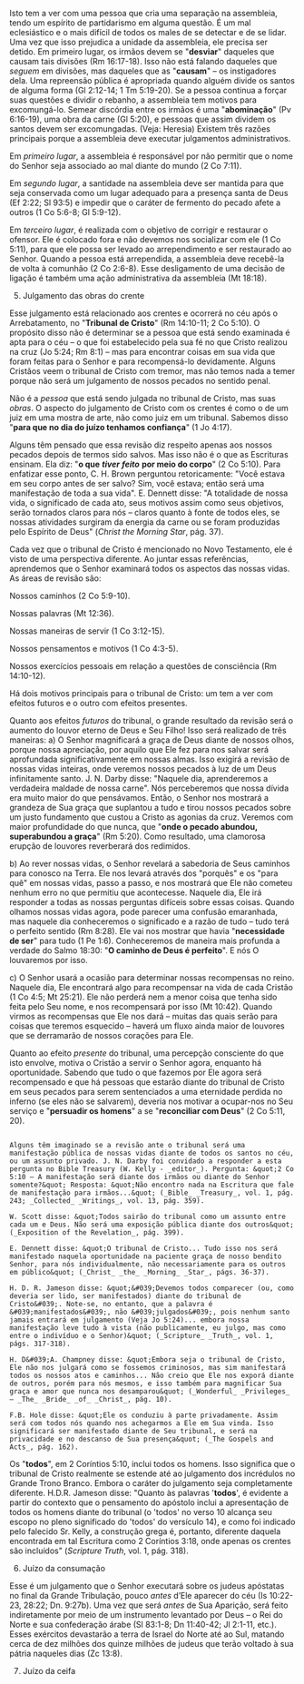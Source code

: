 Isto tem a ver com uma pessoa que cria uma separação na assembleia, tendo um espírito de partidarismo em alguma questão. É um mal eclesiástico e o mais difícil de todos os males de se detectar e de se lidar. Uma vez que isso prejudica a unidade da assembleia, ele precisa ser detido. Em primeiro lugar, os irmãos devem se &quot;**desviar**&quot; daqueles que causam tais divisões (Rm 16:17-18). Isso não está falando daqueles que _seguem_ em divisões, mas daqueles que as &quot;**causam**&quot; – os instigadores dela. Uma repreensão pública é apropriada quando alguém divide os santos de alguma forma (Gl 2:12-14; 1 Tm 5:19-20). Se a pessoa continua a forçar suas questões e dividir o rebanho, a assembleia tem motivos para excomungá-lo. Semear discórdia entre os irmãos é uma &quot;**abominação**&quot; (Pv 6:16-19), uma obra da carne (Gl 5:20), e pessoas que assim dividem os santos devem ser excomungadas. (Veja: Heresia) Existem três razões principais porque a assembleia deve executar julgamentos administrativos.

Em _primeiro lugar_, a assembleia é responsável por não permitir que o nome do Senhor seja associado ao mal diante do mundo (2 Co 7:11).

Em _segundo lugar_, a santidade na assembleia deve ser mantida para que seja conservada como um lugar adequado para a presença santa de Deus (Ef 2:22; Sl 93:5) e impedir que o caráter de fermento do pecado afete a outros (1 Co 5:6-8; Gl 5:9-12).

Em _terceiro lugar_, é realizada com o objetivo de corrigir e restaurar o ofensor. Ele é colocado fora e não devemos nos socializar com ele (1 Co 5:11), para que ele possa ser levado ao arrependimento e ser restaurado ao Senhor. Quando a pessoa está arrependida, a assembleia deve recebê-la de volta à comunhão (2 Co 2:6-8). Esse desligamento de uma decisão de ligação é também uma ação administrativa da assembleia (Mt 18:18).

5) Julgamento das obras do crente

Esse julgamento está relacionado aos crentes e ocorrerá no céu após o Arrebatamento, no &quot;**Tribunal de Cristo**&quot; (Rm 14:10-11; 2 Co 5:10). O propósito disso não é determinar se a pessoa que está sendo examinada é apta para o céu – o que foi estabelecido pela sua fé no que Cristo realizou na cruz (Jo 5:24; Rm 8:1) – mas para encontrar coisas em sua vida que foram feitas para o Senhor e para recompensá-lo devidamente. Alguns Cristãos veem o tribunal de Cristo com tremor, mas não temos nada a temer porque não será um julgamento de nossos pecados no sentido penal.

Não é a _pessoa_ que está sendo julgada no tribunal de Cristo, mas suas _obras_. O aspecto do julgamento de Cristo com os crentes é como o de um juiz em uma mostra de arte, não como juiz em um tribunal. Sabemos disso &quot;**para que no dia do juízo tenhamos confiança**&quot; (1 Jo 4:17).

Alguns têm pensado que essa revisão diz respeito apenas aos nossos pecados depois de termos sido salvos. Mas isso não é o que as Escrituras ensinam. Ela diz: &quot;**o que** **_tiver_** **_feito_** **por meio do corpo**&quot; (2 Co 5:10). Para enfatizar esse ponto, C. H. Brown perguntou retoricamente: &quot;Você estava em seu corpo antes de ser salvo? Sim, você estava; então será uma manifestação de toda a sua vida&quot;. E. Dennett disse: &quot;A totalidade de nossa vida, o significado de cada ato, seus motivos assim como seus objetivos, serão tornados claros para nós – claros quanto à fonte de todos eles, se nossas atividades surgiram da energia da carne ou se foram produzidas pelo Espírito de Deus&quot; (_Christ the Morning Star_, pág. 37).

Cada vez que o tribunal de Cristo é mencionado no Novo Testamento, ele é visto de uma perspectiva diferente. Ao juntar essas referências, aprendemos que o Senhor examinará todos os aspectos das nossas vidas. As áreas de revisão são:

Nossos caminhos (2 Co 5:9-10).

Nossas palavras (Mt 12:36).

Nossas maneiras de servir (1 Co 3:12-15).

Nossos pensamentos e motivos (1 Co 4:3-5).

Nossos exercícios pessoais em relação a questões de consciência (Rm 14:10-12).

Há dois motivos principais para o tribunal de Cristo: um tem a ver com efeitos futuros e o outro com efeitos presentes.

Quanto aos efeitos _futuros_ do tribunal, o grande resultado da revisão será o aumento do louvor eterno de Deus e Seu Filho! Isso será realizado de três maneiras: a) O Senhor magnificará a graça de Deus diante de nossos olhos, porque nossa apreciação, por aquilo que Ele fez para nos salvar será aprofundada significativamente em nossas almas. Isso exigirá a revisão de nossas vidas inteiras, onde veremos nossos pecados à luz de um Deus infinitamente santo. J. N. Darby disse: &quot;Naquele dia, aprenderemos a verdadeira maldade de nossa carne&quot;. Nós perceberemos que nossa dívida era muito maior do que pensávamos. Então, o Senhor nos mostrará a grandeza de Sua graça que suplantou a tudo e tirou nossos pecados sobre um justo fundamento que custou a Cristo as agonias da cruz. Veremos com maior profundidade do que nunca, que &quot;**onde o pecado abundou, superabundou a graça**&quot; (Rm 5:20). Como resultado, uma clamorosa erupção de louvores reverberará dos redimidos.

b) Ao rever nossas vidas, o Senhor revelará a sabedoria de Seus caminhos para conosco na Terra. Ele nos levará através dos &quot;porquês&quot; e os &quot;para quê&quot; em nossas vidas, passo a passo, e nos mostrará que Ele não cometeu nenhum erro no que permitiu que acontecesse. Naquele dia, Ele irá responder a todas as nossas perguntas difíceis sobre essas coisas. Quando olhamos nossas vidas agora, pode parecer uma confusão emaranhada, mas naquele dia conheceremos o significado e a razão de tudo – tudo terá o perfeito sentido (Rm 8:28). Ele vai nos mostrar que havia &quot;**necessidade de ser**&quot; para tudo (1 Pe 1:6). Conheceremos de maneira mais profunda a verdade do Salmo 18:30: &quot;**O caminho de Deus é perfeito**&quot;. E nós O louvaremos por isso.

c) O Senhor usará a ocasião para determinar nossas recompensas no reino. Naquele dia, Ele encontrará algo para recompensar na vida de cada Cristão (1 Co 4:5; Mt 25:21). Ele não perderá nem a menor coisa que tenha sido feita pelo Seu nome, e nos recompensará por isso (Mt 10:42). Quando virmos as recompensas que Ele nos dará – muitas das quais serão para coisas que teremos esquecido – haverá um fluxo ainda maior de louvores que se derramarão de nossos corações para Ele.

Quanto ao efeito _presente_ do tribunal, uma percepção consciente do que isto envolve, motiva o Cristão a servir o Senhor agora, enquanto há oportunidade. Sabendo que tudo o que fazemos por Ele agora será recompensado e que há pessoas que estarão diante do tribunal de Cristo em seus pecados para serem sentenciados a uma eternidade perdida no inferno (se eles não se salvarem), deveria nos motivar a ocupar-nos no Seu serviço e &quot;**persuadir os homens**&quot; a se &quot;**reconciliar com Deus**&quot; (2 Co 5:11, 20).

~~~~~~~~~~~~~~~~~~~~

Alguns têm imaginado se a revisão ante o tribunal será uma manifestação pública de nossas vidas diante de todos os santos no céu, ou um assunto privado. J. N. Darby foi convidado a responder a esta pergunta no Bible Treasury (W. Kelly - _editor_). Pergunta: &quot;2 Co 5:10 – A manifestação será diante dos irmãos ou diante do Senhor somente?&quot; Resposta: &quot;Não encontro nada na Escritura que fale de manifestação para irmãos...&quot; (_Bible_ _Treasury_, vol. 1, pág. 243; _Collected_ _Writings_, vol. 13, pág. 359).

W. Scott disse: &quot;Todos sairão do tribunal como um assunto entre cada um e Deus. Não será uma exposição pública diante dos outros&quot; (_Exposition of the Revelation_, pág. 399).

E. Dennett disse: &quot;O tribunal de Cristo... Tudo isso nos será manifestado naquela oportunidade na paciente graça de nosso bendito Senhor, para nós individualmente, não necessariamente para os outros em público&quot; (_Christ_ _the_ _Morning_ _Star_, págs. 36-37).

H. D. R. Jameson disse: &quot;&#039;Devemos todos comparecer (ou, como deveria ser lido, ser manifestados) diante do tribunal de Cristo&#039;. Note-se, no entanto, que a palavra é &#039;manifestados&#039;, não &#039;julgados&#039;, pois nenhum santo jamais entrará em julgamento (Veja Jo 5:24)... embora nossa manifestação leve tudo à vista (não publicamente, eu julgo, mas como entre o indivíduo e o Senhor)&quot; (_Scripture_ _Truth_, vol. 1, págs. 317-318).

H. D&#039;A. Champney disse: &quot;Embora seja o tribunal de Cristo, Ele não nos julgará como se fossemos criminosos, mas sim manifestará todos os nossos atos e caminhos... Não creio que Ele nos exporá diante de outros, porém para nós mesmos, e isso também para magnificar Sua graça e amor que nunca nos desamparou&quot; (_Wonderful_ _Privileges_ – _The_ _Bride_ _of_ _Christ_, pág. 10).

F.B. Hole disse: &quot;Ele os conduziu à parte privadamente. Assim será com todos nós quando nos achegarmos a Ele em Sua vinda. Isso significará ser manifestado diante de Seu tribunal, e será na privacidade e no descanso de Sua presença&quot; (_The Gospels and Acts_, pág. 162).

~~~~~~~~~~~~~~~~~~~~

Os &quot;**todos**&quot;, em 2 Coríntios 5:10, inclui todos os homens. Isso significa que o tribunal de Cristo realmente se estende até ao julgamento dos incrédulos no Grande Trono Branco. Embora o caráter do julgamento seja completamente diferente. H.D.R. Jameson disse: &quot;Quanto às palavras &#039;**todos**&#039;, é evidente a partir do contexto que o pensamento do apóstolo inclui a apresentação de todos os homens diante do tribunal (o &#039;todos&#039; no verso 10 alcança seu escopo no pleno significado do &#039;todos&#039; do versículo 14), e como foi indicado pelo falecido Sr. Kelly, a construção grega é, portanto, diferente daquela encontrada em tal Escritura como 2 Coríntios 3:18, onde apenas os crentes são incluídos&quot; (_Scripture Truth_, vol. 1, pág. 318).

6) Juízo da consumação

Esse é um julgamento que o Senhor executará sobre os judeus apóstatas no final da Grande Tribulação, pouco _antes_ d’Ele aparecer do céu (Is 10:22-23, 28:22; Dn. 9:27b). Uma vez que será _antes_ de Sua Aparição, será feito indiretamente por meio de um instrumento levantado por Deus – o Rei do Norte e sua confederação árabe (Sl 83:1-8; Dn 11:40-42; Jl 2:1-11, etc.). Esses exércitos devastarão a terra de Israel do Norte até ao Sul, matando cerca de dez milhões dos quinze milhões de judeus que terão voltado à sua pátria naqueles dias (Zc 13:8).

7) Juízo da ceifa